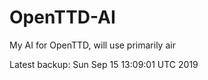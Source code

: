 # OpenTTD-AI
My AI for OpenTTD, will use primarily air

Latest backup: Sun Sep 15 13:09:01 UTC 2019
